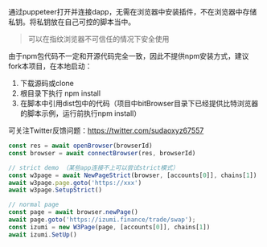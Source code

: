 通过puppeteer打开并连接dapp，无需在浏览器中安装插件，不在浏览器中存储私钥。将私钥放在自己可控的脚本当中。

>可以在指纹浏览器不可信任的情况下安全使用

由于npm包代码不一定和开源代码完全一致，因此不提供npm安装方式，建议fork本项目，在本地启动：

1. 下载源码或clone
2. 根目录下执行 npm install
3. 在脚本中引用dist包中的代码（项目中bitBrowser目录下已经提供比特浏览器的脚本示例，运行前执行npm install）

可关注Twitter反馈问题：https://twitter.com/sudaoxyz67557

```javascript
const res = await openBrowser(browserId)
const browser = await connectBrowser(res, browserId)

// strict demo （某些app连接不上可以尝试strict模式）
const w3page = await NewPageStrict(browser, [accounts[0]], chains[1])
await w3page.page.goto('https://xxx')
await w3page.SetupStrict()

// normal page
const page = await browser.newPage()
await page.goto('https://izumi.finance/trade/swap');
const izumi = new W3Page(page, [accounts[0]], chains[1])
await izumi.SetUp()
```